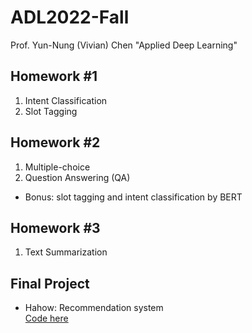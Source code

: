 # ADL2022-Fall
Prof. Yun-Nung (Vivian) Chen "Applied Deep Learning"

## Homework #1
1. Intent Classification
2. Slot Tagging

## Homework #2
1. Multiple-choice
2. Question Answering (QA) 
- Bonus: slot tagging and intent classification by BERT

## Homework #3
1. Text Summarization

## Final Project
- Hahow: Recommendation system\
[Code here](https://github.com/come880412/ADL_final)
